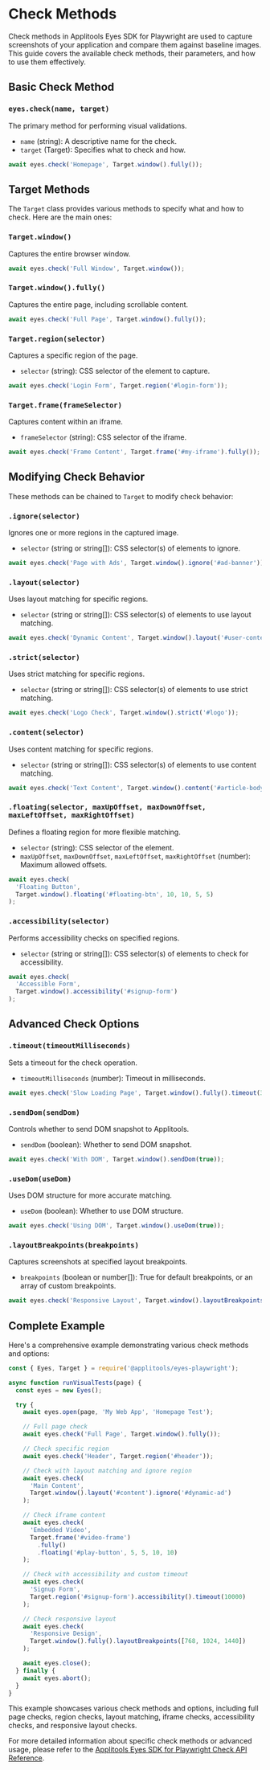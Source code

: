 # Check Methods

Check methods in Applitools Eyes SDK for Playwright are used to capture screenshots of your application and compare them against baseline images. This guide covers the available check methods, their parameters, and how to use them effectively.

## Basic Check Method

### `eyes.check(name, target)`

The primary method for performing visual validations.

- `name` (string): A descriptive name for the check.
- `target` (Target): Specifies what to check and how.

```javascript
await eyes.check('Homepage', Target.window().fully());
```

## Target Methods

The `Target` class provides various methods to specify what and how to check. Here are the main ones:

### `Target.window()`

Captures the entire browser window.

```javascript
await eyes.check('Full Window', Target.window());
```

### `Target.window().fully()`

Captures the entire page, including scrollable content.

```javascript
await eyes.check('Full Page', Target.window().fully());
```

### `Target.region(selector)`

Captures a specific region of the page.

- `selector` (string): CSS selector of the element to capture.

```javascript
await eyes.check('Login Form', Target.region('#login-form'));
```

### `Target.frame(frameSelector)`

Captures content within an iframe.

- `frameSelector` (string): CSS selector of the iframe.

```javascript
await eyes.check('Frame Content', Target.frame('#my-iframe').fully());
```

## Modifying Check Behavior

These methods can be chained to `Target` to modify check behavior:

### `.ignore(selector)`

Ignores one or more regions in the captured image.

- `selector` (string or string[]): CSS selector(s) of elements to ignore.

```javascript
await eyes.check('Page with Ads', Target.window().ignore('#ad-banner'));
```

### `.layout(selector)`

Uses layout matching for specific regions.

- `selector` (string or string[]): CSS selector(s) of elements to use layout matching.

```javascript
await eyes.check('Dynamic Content', Target.window().layout('#user-content'));
```

### `.strict(selector)`

Uses strict matching for specific regions.

- `selector` (string or string[]): CSS selector(s) of elements to use strict matching.

```javascript
await eyes.check('Logo Check', Target.window().strict('#logo'));
```

### `.content(selector)`

Uses content matching for specific regions.

- `selector` (string or string[]): CSS selector(s) of elements to use content matching.

```javascript
await eyes.check('Text Content', Target.window().content('#article-body'));
```

### `.floating(selector, maxUpOffset, maxDownOffset, maxLeftOffset, maxRightOffset)`

Defines a floating region for more flexible matching.

- `selector` (string): CSS selector of the element.
- `maxUpOffset`, `maxDownOffset`, `maxLeftOffset`, `maxRightOffset` (number): Maximum allowed offsets.

```javascript
await eyes.check(
  'Floating Button',
  Target.window().floating('#floating-btn', 10, 10, 5, 5)
);
```

### `.accessibility(selector)`

Performs accessibility checks on specified regions.

- `selector` (string or string[]): CSS selector(s) of elements to check for accessibility.

```javascript
await eyes.check(
  'Accessible Form',
  Target.window().accessibility('#signup-form')
);
```

## Advanced Check Options

### `.timeout(timeoutMilliseconds)`

Sets a timeout for the check operation.

- `timeoutMilliseconds` (number): Timeout in milliseconds.

```javascript
await eyes.check('Slow Loading Page', Target.window().fully().timeout(30000));
```

### `.sendDom(sendDom)`

Controls whether to send DOM snapshot to Applitools.

- `sendDom` (boolean): Whether to send DOM snapshot.

```javascript
await eyes.check('With DOM', Target.window().sendDom(true));
```

### `.useDom(useDom)`

Uses DOM structure for more accurate matching.

- `useDom` (boolean): Whether to use DOM structure.

```javascript
await eyes.check('Using DOM', Target.window().useDom(true));
```

### `.layoutBreakpoints(breakpoints)`

Captures screenshots at specified layout breakpoints.

- `breakpoints` (boolean or number[]): True for default breakpoints, or an array of custom breakpoints.

```javascript
await eyes.check('Responsive Layout', Target.window().layoutBreakpoints(true));
```

## Complete Example

Here's a comprehensive example demonstrating various check methods and options:

```javascript
const { Eyes, Target } = require('@applitools/eyes-playwright');

async function runVisualTests(page) {
  const eyes = new Eyes();

  try {
    await eyes.open(page, 'My Web App', 'Homepage Test');

    // Full page check
    await eyes.check('Full Page', Target.window().fully());

    // Check specific region
    await eyes.check('Header', Target.region('#header'));

    // Check with layout matching and ignore region
    await eyes.check(
      'Main Content',
      Target.window().layout('#content').ignore('#dynamic-ad')
    );

    // Check iframe content
    await eyes.check(
      'Embedded Video',
      Target.frame('#video-frame')
        .fully()
        .floating('#play-button', 5, 5, 10, 10)
    );

    // Check with accessibility and custom timeout
    await eyes.check(
      'Signup Form',
      Target.region('#signup-form').accessibility().timeout(10000)
    );

    // Check responsive layout
    await eyes.check(
      'Responsive Design',
      Target.window().fully().layoutBreakpoints([768, 1024, 1440])
    );

    await eyes.close();
  } finally {
    await eyes.abort();
  }
}
```

This example showcases various check methods and options, including full page checks, region checks, layout matching, iframe checks, accessibility checks, and responsive layout checks.

For more detailed information about specific check methods or advanced usage, please refer to the [Applitools Eyes SDK for Playwright Check API Reference](https://applitools.com/docs/api/eyes-sdk/index-playwright-check).
